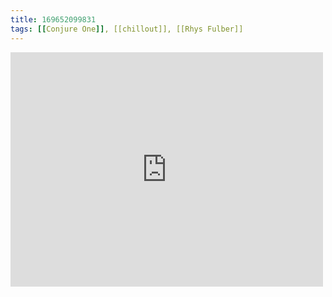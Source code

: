 ```yaml
---
title: 169652099831
tags: [[Conjure One]], [[chillout]], [[Rhys Fulber]]
---
```

<iframe allow="accelerometer; autoplay; clipboard-write; encrypted-media; gyroscope; picture-in-picture" allowfullscreen="" frameborder="0" height="375" id="youtube_iframe" src="https://www.youtube.com/embed/YKe2a1HuArU?feature=oembed&amp;enablejsapi=1&amp;origin=https://safe.txmblr.com&amp;wmode=opaque" width="500"></iframe>